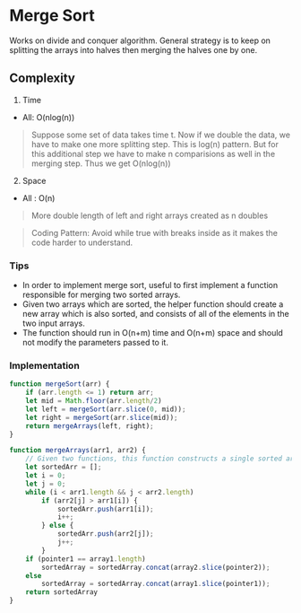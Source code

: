 # Merge Sort
Works on divide and conquer algorithm. General strategy is to keep on splitting the arrays into halves then merging the halves one by one.

## Complexity
1. Time
* All: O(nlog(n))
> Suppose some set of data takes time t. Now if we double the data, we have to make one more splitting step. This is log(n) pattern. But for this additional step we have to make n comparisions as well in the merging step. Thus we get O(nlog(n))

2. Space
* All : O(n)
> More double length of left and right arrays created as n doubles

> Coding Pattern: Avoid while true with breaks inside as it makes the code harder to understand.

### Tips
- In order to implement merge sort, useful to first implement a function responsible for merging two sorted arrays.
- Given two arrays which are sorted, the helper function should create a new array which is also sorted, and consists of all of the elements in the two input arrays.
- The function should run in O(n+m) time and O(n+m) space and should not modify the parameters passed to it. 

### Implementation
```javascript
function mergeSort(arr) {
    if (arr.length <= 1) return arr;
    let mid = Math.floor(arr.length/2)
    let left = mergeSort(arr.slice(0, mid));
    let right = mergeSort(arr.slice(mid));
    return mergeArrays(left, right);
}

function mergeArrays(arr1, arr2) {
    // Given two functions, this function constructs a single sorted array
    let sortedArr = [];
    let i = 0;
    let j = 0;
    while (i < arr1.length && j < arr2.length)
        if (arr2[j] > arr1[i]) {
            sortedArr.push(arr1[i]);
            i++;
        } else {
            sortedArr.push(arr2[j]);
            j++;
        }
    if (pointer1 == array1.length)
        sortedArray = sortedArray.concat(array2.slice(pointer2));
    else
        sortedArray = sortedArray.concat(array1.slice(pointer1));
    return sortedArray
}
```
